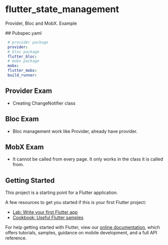 # flutter_state_management

Provider, Bloc and MobX. Example



## Pubspec.yaml
```yaml
 # provider package
 provider:
 # bloc package
 flutter_bloc:
 # mobx package
 mobx:
 flutter_mobx:
 build_runner:
```

## Provider Exam

 - Creating ChangeNotifier class 

## Bloc Exam

- Bloc management work like Provider, already have provider.

## MobX Exam

- It cannot be called from every page. It only works in the class it is called from.




## Getting Started

This project is a starting point for a Flutter application.

A few resources to get you started if this is your first Flutter project:

- [Lab: Write your first Flutter app](https://flutter.dev/docs/get-started/codelab)
- [Cookbook: Useful Flutter samples](https://flutter.dev/docs/cookbook)

For help getting started with Flutter, view our
[online documentation](https://flutter.dev/docs), which offers tutorials,
samples, guidance on mobile development, and a full API reference.
